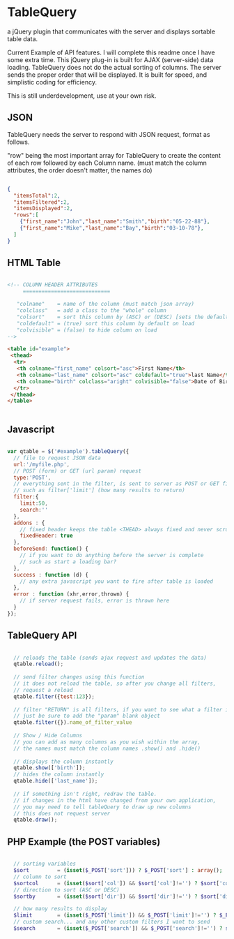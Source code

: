 TableQuery
==========

a jQuery plugin that communicates with the server and displays sortable table data.


Current Example of API features. I will complete this readme once I have some extra time. 
This jQuery plug-in is built for AJAX (server-side) data loading. 
TableQuery does not do the actual sorting of columns. The server sends the proper order that will be displayed. 
It is built for speed, and simplistic coding for efficiency.

This is still underdevelopment, use at your own risk.

JSON
--
TableQuery needs the server to respond with JSON request, format as follows.

"row" being the most important array for TableQuery to create the content of each row
followed by each Column name. (must match the column attributes, the order doesn't matter, the names do)

```json

{
  "itemsTotal":2,
  "itemsFiltered":2,
  "itemsDisplayed":2,
  "rows":[
    {"first_name":"John","last_name":"Smith","birth":"05-22-88"},
    {"first_name":"Mike","last_name":"Bay","birth":"03-10-78"}, 
  ]
}

```

HTML Table
--

```html

<!-- COLUMN HEADER ATTRIBUTES
     ============================

   "colname"    = name of the column (must match json array)
   "colclass"   = add a class to the "whole" column
   "colsort"    = sort this column by (ASC) or (DESC) [sets the default sortby] or (false) disable sorting
   "coldefault" = (true) sort this column by default on load
   "colvisible" = (false) to hide column on load
-->

<table id="example">
 <thead>
  <tr>
   <th colname="first_name" colsort="asc">First Name</th>
   <th colname="last_name" colsort="asc" coldefault="true">last Name</th>
   <th colname="birth" colclass="aright" colvisible="false">Date of Birth</th>
  </tr>
 </thead>
</table>
      
```

Javascript
--

```javascript

var qtable = $('#example').tableQuery({
  // file to request JSON data
  url:'/myfile.php',
  // POST (form) or GET (url param) request
  type:'POST',
  // everything sent in the filter, is sent to server as POST or GET filter[] array
  // such as filter['limit'] (how many results to return) 
  filter:{
    limit:50,
    search:''
  },
  addons : {
    // fixed header keeps the table <THEAD> always fixed and never scrolls off screen
    fixedHeader: true
  },
  beforeSend: function() {
    // if you want to do anything before the server is complete
    // such as start a loading bar?
  },
  success : function (d) {
    // any extra javascript you want to fire after table is loaded
  },
  error : function (xhr,error,thrown) {
    // if server request fails, error is thrown here
  }
});

  ```
  
  
TableQuery API
---
```javascript

  // reloads the table (sends ajax request and updates the data)
  qtable.reload();
  
  // send filter changes using this function
  // it does not reload the table, so after you change all filters,
  // request a reload
  qtable.filter({test:123});
  
  // filter "RETURN" is all filters, if you want to see what a filter is set to use
  // just be sure to add the "param" blank object
  qtable.filter({}).name_of_filter_value
  
  // Show / Hide Columns
  // you can add as many columns as you wish within the array,
  // the names must match the column names .show() and .hide() 
  
  // displays the column instantly
  qtable.show(['birth']);
  // hides the column instantly
  qtable.hide(['last_name']);
  
  // if something isn't right, redraw the table. 
  // if changes in the html have changed from your own application,
  // you may need to tell tableQuery to draw up new columns
  // this does not request server
  qtable.draw();

```


PHP Example (the POST variables) 
---
```PHP

  // sorting variables
  $sort         = (isset($_POST['sort'])) ? $_POST['sort'] : array();
  // column to sort
  $sortcol      = (isset($sort['col']) && $sort['col']!='') ? $sort['col'] : '';
  // direction to sort (ASC or DESC)
  $sortby       = (isset($sort['dir']) && $sort['dir']!='') ? $sort['dir'] : 'asc';

  // how many results to display
  $limit        = (isset($_POST['limit']) && $_POST['limit']!='') ? $_POST['limit'] : 10;
  // custom search... and any other custom filters I want to send
  $search       = (isset($_POST['search']) && $_POST['search']!='') ? strtolower($_POST['search']) : '';

```
  
  
